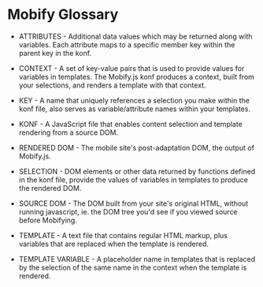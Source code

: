# Mobify Glossary

* ATTRIBUTES - Additional data values which may be returned along with variables. Each attribute maps to a specific member key within the parent key in the konf.

* CONTEXT - A set of key-value pairs that is used to provide values for variables in templates. The Mobify.js konf produces a context, built from your selections, and renders a template with that context.

* KEY - A name that uniquely references a selection you make within the konf file, also serves as variable/attribute names within your templates.

* KONF - A JavaScript file that enables content selection and template rendering from a source DOM.

* RENDERED DOM - The mobile site's post-adaptation DOM, the output of Mobify.js.

* SELECTION - DOM elements or other data returned by functions defined in the konf file, provide the values of variables in templates to produce the rendered DOM.

* SOURCE DOM - The DOM built from your site's original HTML, without running javascript, ie. the DOM tree you'd see if you viewed source before Mobifying.

* TEMPLATE - A text file that contains regular HTML markup, plus variables that are replaced when the template is rendered.

* TEMPLATE VARIABLE - A placeholder name in templates that is replaced by the selection of the same name in the context when the template is rendered.
